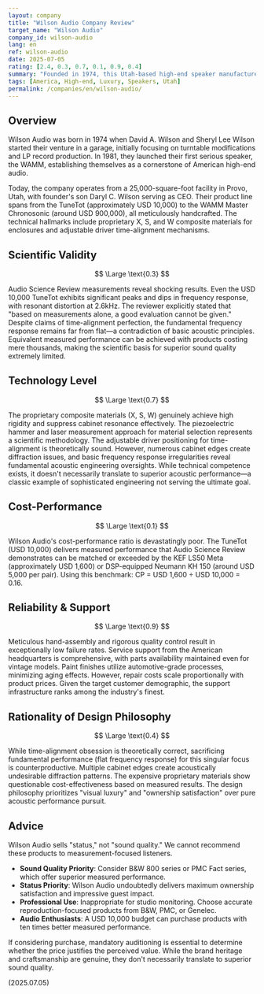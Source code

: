 ```yaml
---
layout: company
title: "Wilson Audio Company Review"
target_name: "Wilson Audio"
company_id: wilson-audio
lang: en
ref: wilson-audio
date: 2025-07-05
rating: [2.4, 0.3, 0.7, 0.1, 0.9, 0.4]
summary: "Founded in 1974, this Utah-based high-end speaker manufacturer represents the pinnacle of luxury audio pricing, with entry-level models exceeding USD 10,000 and flagship systems approaching USD 1 million. Known for proprietary composite materials and time-alignment obsession, measured data reveals performance that doesn't justify the astronomical prices. A quintessential luxury audio brand that maintains premium pricing through brand prestige and craftsmanship rather than acoustic superiority."
tags: [America, High-end, Luxury, Speakers, Utah]
permalink: /companies/en/wilson-audio/
---
```

## Overview

Wilson Audio was born in 1974 when David A. Wilson and Sheryl Lee Wilson started their venture in a garage, initially focusing on turntable modifications and LP record production. In 1981, they launched their first serious speaker, the WAMM, establishing themselves as a cornerstone of American high-end audio.

Today, the company operates from a 25,000-square-foot facility in Provo, Utah, with founder's son Daryl C. Wilson serving as CEO. Their product line spans from the TuneTot (approximately USD 10,000) to the WAMM Master Chronosonic (around USD 900,000), all meticulously handcrafted. The technical hallmarks include proprietary X, S, and W composite materials for enclosures and adjustable driver time-alignment mechanisms.

## Scientific Validity

$$ \Large \text{0.3} $$

Audio Science Review measurements reveal shocking results. Even the USD 10,000 TuneTot exhibits significant peaks and dips in frequency response, with resonant distortion at 2.6kHz. The reviewer explicitly stated that "based on measurements alone, a good evaluation cannot be given." Despite claims of time-alignment perfection, the fundamental frequency response remains far from flat—a contradiction of basic acoustic principles. Equivalent measured performance can be achieved with products costing mere thousands, making the scientific basis for superior sound quality extremely limited.

## Technology Level

$$ \Large \text{0.7} $$

The proprietary composite materials (X, S, W) genuinely achieve high rigidity and suppress cabinet resonance effectively. The piezoelectric hammer and laser measurement approach for material selection represents a scientific methodology. The adjustable driver positioning for time-alignment is theoretically sound. However, numerous cabinet edges create diffraction issues, and basic frequency response irregularities reveal fundamental acoustic engineering oversights. While technical competence exists, it doesn't necessarily translate to superior acoustic performance—a classic example of sophisticated engineering not serving the ultimate goal.

## Cost-Performance

$$ \Large \text{0.1} $$

Wilson Audio's cost-performance ratio is devastatingly poor. The TuneTot (USD 10,000) delivers measured performance that Audio Science Review demonstrates can be matched or exceeded by the KEF LS50 Meta (approximately USD 1,600) or DSP-equipped Neumann KH 150 (around USD 5,000 per pair). Using this benchmark: CP = USD 1,600 ÷ USD 10,000 = 0.16.

## Reliability & Support

$$ \Large \text{0.9} $$

Meticulous hand-assembly and rigorous quality control result in exceptionally low failure rates. Service support from the American headquarters is comprehensive, with parts availability maintained even for vintage models. Paint finishes utilize automotive-grade processes, minimizing aging effects. However, repair costs scale proportionally with product prices. Given the target customer demographic, the support infrastructure ranks among the industry's finest.

## Rationality of Design Philosophy

$$ \Large \text{0.4} $$

While time-alignment obsession is theoretically correct, sacrificing fundamental performance (flat frequency response) for this singular focus is counterproductive. Multiple cabinet edges create acoustically undesirable diffraction patterns. The expensive proprietary materials show questionable cost-effectiveness based on measured results. The design philosophy prioritizes "visual luxury" and "ownership satisfaction" over pure acoustic performance pursuit.

## Advice

Wilson Audio sells "status," not "sound quality." We cannot recommend these products to measurement-focused listeners.

- **Sound Quality Priority**: Consider B&W 800 series or PMC Fact series, which offer superior measured performance.
- **Status Priority**: Wilson Audio undoubtedly delivers maximum ownership satisfaction and impressive guest impact.
- **Professional Use**: Inappropriate for studio monitoring. Choose accurate reproduction-focused products from B&W, PMC, or Genelec.
- **Audio Enthusiasts**: A USD 10,000 budget can purchase products with ten times better measured performance.

If considering purchase, mandatory auditioning is essential to determine whether the price justifies the perceived value. While the brand heritage and craftsmanship are genuine, they don't necessarily translate to superior sound quality.

(2025.07.05)